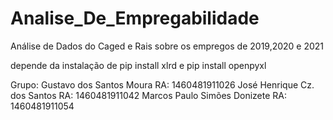 # Analise_De_Empregabilidade
Análise de Dados do Caged e Rais sobre os empregos de 2019,2020 e 2021

depende da instalação de pip install xlrd e pip install openpyxl

Grupo: 
Gustavo dos Santos Moura RA: 1460481911026
José Henrique Cz. dos Santos RA: 1460481911042
Marcos Paulo Simões Donizete RA: 1460481911054
